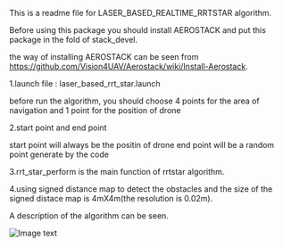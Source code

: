 This is a readme file for LASER_BASED_REALTIME_RRTSTAR algorithm.

Before using this package you should install AEROSTACK and put this package in the fold of stack_devel.

the way of installing AEROSTACK can be seen from https://github.com/Vision4UAV/Aerostack/wiki/Install-Aerostack.

1.launch file : laser_based_rrt_star.launch

before run the algorithm, you should choose 4 points for the area of navigation and 1 point for the position of drone 

2.start point and end point

start point will always be the positin of drone
end point will be a random point generate by the code

3.rrt_star_perform is the main function of rrtstar algorithm.

4.using signed distance map to detect the obstacles and the size of the signed distace map is 4mX4m(the resolution is 0.02m).

A description of the algorithm can be seen.

![Image text](https://github.com/captjulian/LASER_BASED_RRT_STAR/blob/master/LASER_BASED_RRT_STAR/process.png)

